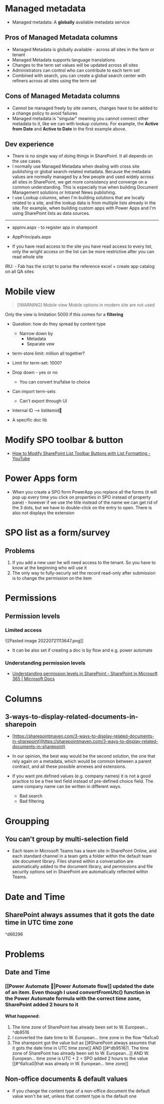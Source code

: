 # Managed metadata
- Managed metadata: A **globally** available metadata service

## Pros of Managed Metadata columns

-   Managed Metadata is globally available - across all sites in the farm or tenant
-   Managed Metadata supports language translations
-   Changes to the term set values will be updated across all sites
-   Administrators can control who can contribute to each term set
-   Combined with search, you can create a global search center with refiners across all sites using the term set

## [](https://docs.microsoft.com/en-us/microsoft-365/community/information-architecture-managed-metadata-vs-lookup-column#cons-of-managed-metadata-columns)Cons of Managed Metadata columns

-   Cannot be managed freely by site owners, changes have to be added to a change policy to avoid failures
-   Managed metadata is "singular" meaning you cannot connect other metadata to it, like we can with lookup columns. For example, the **Active from Date** and **Active to Date** in the first example above.

## Dev experience

-   There is no single way of doing things in SharePoint. It all depends on the use cases.
-   I normally use Managed Metadata when dealing with cross site publishing or global search-related metadata. Because the metadata values are normally managed by a few people and used widely across all sites in SharePoint, we get more consistency and converge on a common understanding. This is especially true when building Document Management solutions or Intranet News publishing.
-   I use Lookup columns, when I'm building solutions that are locally related to a site, and the lookup data is from multiple lists already in the site. For example, when building custom apps with Power Apps and I'm using SharePoint lists as data sources.
---
- appinv.aspx - to register app in sharepoint
- AppPrincipals.aspx

- If you have read access to the site you have read access to every list, only the wright access on the list can be more restrictive after you can read whole site

IRU: - Fab has the script to parse the reference excel  + create app catalog on all QA sites

# Mobile view

> [!WARNING] Mobile view
> Mobile options in modern site are not used


 Only the view is limitation 5000 if this comes for a **filtering**
- Question: how do they spread by content type
	- Narrow down by
		- Metadata
		- Separate vew

- term-store limit: million all together?
- Limit for term-set: 1000?

- Drop down - yes or no
	- You can convert tru/false to choice

- Can import term-sets
	- Can't export through UI
- Internal ID --> listitemid🔢
- A specific doc lib


# Modify SPO toolbar & button
- [How to Modify SharePoint List Toolbar Buttons with List Formatting - YouTube](https://www.youtube.com/watch?v=sZYZnJGQgcI&ab_channel=AprilDunnam)

# Power Apps form
- When you create a SPO form PowerApp you replace all the forms (it will pop up every time you click on properties in SPO instead of property pane) - however if we use the title instead of the name we can get rid of the 3 dots, but we have to double-click on the entry to open. There is also not displays the extension

# SPO list as a form/survey
## Problems
1. If you add a new user he will need access to the tenant. So you have to know at the beginning who will use it
2. The only way to fully-securly set the record read-only after submission is to change the permission on the item

# Permissions
## Permission levels
### Limited access
![[Pasted image 20220721113647.png]]
- It can be also set if creating a doc is by flow and e.g. power automate 

### Understanding permission levels
- [Understanding permission levels in SharePoint - SharePoint in Microsoft 365 | Microsoft Docs](https://docs.microsoft.com/en-us/sharepoint/understanding-permission-levels?redirectSourcePath=%252fen-us%252farticle%252funderstanding-permission-levels-in-sharepoint-87ecbb0e-6550-491a-8826-c075e4859848)

# Columns
## 3-ways-to-display-related-documents-in-sharepoin
- [https://sharepointmaven.com/3-ways-to-display-related-documents-in-sharepoint](https://sharepointmaven.com/3-ways-to-display-related-documents-in-sharepoint)
- In our opinion, the best way would be the second solution, the one that rely again on a metadata, which would be common between a parent contract, and all these possible annexes and extensions.

- If you want pre.defined values (e.g. company names) it is not a good practice to be a free text field instead of pre-defined choice field. The same company name can be written in different ways. 
	- Bad search
	- Bad filtering

# Groupping
## You can't group by multi-selection field
- Each team in Microsoft Teams has a team site in SharePoint Online, and each standard channel in a team gets a folder within the default team site document library. Files shared within a conversation are automatically added to the document library, and permissions and file security options set in SharePoint are automatically reflected within Teams.
# Date and Time
## SharePoint always assumes that it gots the date time in UTC time zone 

^d66296

# Problems
## Date and Time
### [[Power Automate 🧵|Power Automate flow]] updated the date of an item. Even though I used convertFromUtc() function in the Power Automate formula with the correct time zone, SharePoint added 2 hours to it
#### What happened:
1. The time zone of SharePoint has already been set to W. European... ^db9516
2. I converted the date time to W. European... time zone in the flow ^6a1ca0
3. The sharepoint got the value but as [[#SharePoint always assumes that it gots the date time in UTC time zone]] AND [[#^db9516|1. The time zone of SharePoint has already been set to W. European...]] AND W. European... time zone is UTC + 2 = SPO added 2 hours to the value [[#^6a1ca0|that was already in W. European... time zone]]

## Non-office documents & default values
- If you change the content type of a non-office document the default value won't be set, unless that content type is the default one